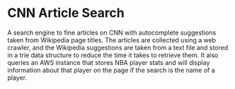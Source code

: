 # CNN Article Search
A search engine to fine articles on CNN with autocomplete suggestions taken from Wikipedia page titles. The articles are collected using a web crawler, and the Wikipedia suggestions are taken from a text file and stored in a trie data structure to reduce the time it takes to retrieve them. It also queries an AWS instance that stores NBA player stats and will display information about that player on the page if the search is the name of a player.